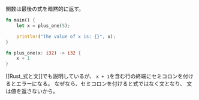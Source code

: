 関数は最後の式を暗黙的に返す。
```rust
fn main() {
    let x = plus_one(5);

    println!("The value of x is: {}", x);
}

fn plus_one(x: i32) -> i32 {
    x + 1
}
```

[[Rust_式と文]]でも説明しているが、
`x + 1`を含む行の終端にセミコロンを付けるとエラーになる。
なぜなら、セミコロンを付けると式ではなく文となり、
文は値を返さないから。
